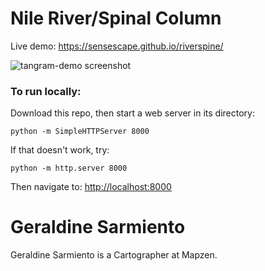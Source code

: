 # Nile River/Spinal Column

Live demo: https://sensescape.github.io/riverspine/

![tangram-demo screenshot](https://cloud.githubusercontent.com/assets/459970/6629470/c007b1de-c8e4-11e4-854e-fd69f5135b3a.png)

### To run locally:

Download this repo, then start a web server in its directory:

    python -m SimpleHTTPServer 8000
    
If that doesn't work, try:

    python -m http.server 8000
    
Then navigate to: [http://localhost:8000](http://localhost:8000)

# Geraldine Sarmiento

Geraldine Sarmiento is a Cartographer at Mapzen. 


